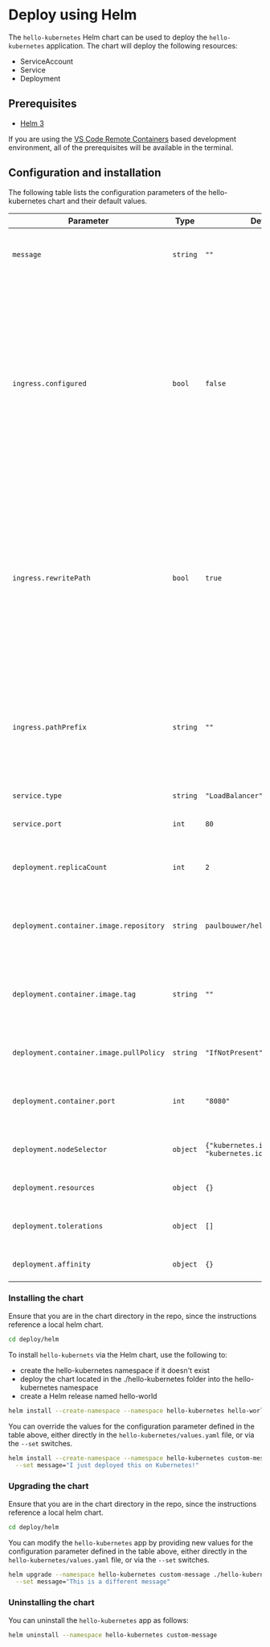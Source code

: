 # Deploy using Helm

The `hello-kubernetes` Helm chart can be used to deploy the `hello-kubernetes` application. The chart will deploy the following resources:

- ServiceAccount
- Service
- Deployment

## Prerequisites

- [Helm 3](https://v3.helm.sh/)

If you are using the [VS Code Remote Containers](https://marketplace.visualstudio.com/items?itemName=ms-vscode-remote.remote-containers) based development environment, all of the prerequisites will be available in the terminal.

## Configuration and installation

The following table lists the configuration parameters of the hello-kubernetes chart and their default values.

| Parameter | Type | Default | Description |
| --------- | ---- | ------- | ----------- |
| `message` | `string` | `""` | A custom message to display instead of the default. |
| `ingress.configured` | `bool` | `false` | Indicates whether an ingress has been configured in the cluster. <br/>Note: this chart will not install or configure an ingress. You will need to install an ingress controller and add ingress record to the app namespace. |
| `ingress.rewritePath` | `bool` | `true` | Indicates whether pathPrefix is rewritten by the ingress. <br/> If this is set to `true` then the hello-kubernetes dynamic content and static assets will be served from `/`, otherwise, they will be served from `/$pathPrefix`. |
| `ingress.pathPrefix` | `string` | `""` | The path prefix configured in the ingress for the hello-kubernetes service.<br/> Must be provided when ingress is used. |
| `service.type` | `string` | `"LoadBalancer"` | The service type. |
| `service.port` | `int` | `80` | The port exposed by the service. |
| `deployment.replicaCount` | `int` | `2` | The number of replicas for the hello-kubernetes deployment. |
| `deployment.container.image.repository` | `string` | `paulbouwer/hello-kubernetes` | The container image to run in the  hello-kubernetes pods. |
| `deployment.container.image.tag` | `string` | `""` | The container image tag. If not specified, the chart's appVersion is used. |
| `deployment.container.image.pullPolicy` | `string` | `"IfNotPresent"` | The pull policy for the container image. |
| `deployment.container.port` | `int` | `"8080"` | The port that hello-kubernetes app listens on. |
| `deployment.nodeSelector` | `object` | `{"kubernetes.io/os":"linux", "kubernetes.io/arch":"amd64"}` | The node selector for the deployment. |
| `deployment.resources` | `object` | `{}` | The resource limits for the deployment. |
| `deployment.tolerations` | `object` | `[]` | The tolerations for the deployment. |
| `deployment.affinity` | `object` | `{}` | The affinity for the deployment. |

### Installing the chart

Ensure that you are in the chart directory in the repo, since the instructions reference a local helm chart.

```bash
cd deploy/helm
```

To install `hello-kubernets` via the Helm chart, use the following to:
- create the hello-kubernetes namespace if it doesn't exist
- deploy the chart located in the ./hello-kubernetes folder into the hello-kubernetes namespace
- create a Helm release named hello-world

```bash
helm install --create-namespace --namespace hello-kubernetes hello-world ./hello-kubernetes
```

You can override the values for the configuration parameter defined in the table above, either directly in the `hello-kubernetes/values.yaml` file, or via the `--set` switches.

```bash
helm install --create-namespace --namespace hello-kubernetes custom-message ./hello-kubernetes \
  --set message="I just deployed this on Kubernetes!"
```

### Upgrading the chart

Ensure that you are in the chart directory in the repo, since the instructions reference a local helm chart.

```bash
cd deploy/helm
```

You can modify the `hello-kubernetes` app by providing new values for the configuration parameter defined in the table above, either directly in the `hello-kubernetes/values.yaml` file, or via the `--set` switches.

```bash
helm upgrade --namespace hello-kubernetes custom-message ./hello-kubernetes \
  --set message="This is a different message"
```

### Uninstalling the chart

You can uninstall the `hello-kubernetes` app as follows:

```bash
helm uninstall --namespace hello-kubernetes custom-message
```
